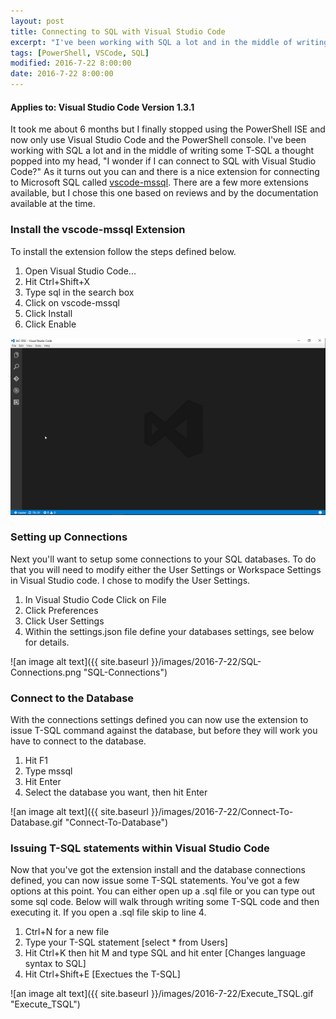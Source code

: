 ```yaml
---
layout: post
title: Connecting to SQL with Visual Studio Code
excerpt: "I've been working with SQL a lot and in the middle of writing some T-SQL a thought popped into my head, I wonder if I can connect to SQL with VisualStudio Code? As it turns out you can."
tags: [PowerShell, VSCode, SQL]
modified: 2016-7-22 8:00:00
date: 2016-7-22 8:00:00
---
```

#### Applies to: Visual Studio Code Version 1.3.1

It took me about 6 months but I finally stopped using the PowerShell ISE and now only use Visual Studio Code and the PowerShell console. I've been working
with SQL a lot and in the middle of writing some T-SQL a thought popped into my head, "I wonder if I can connect to SQL with Visual Studio Code?" As it turns out
you can and there is a nice extension for connecting to Microsoft SQL called [vscode-mssql](https://marketplace.visualstudio.com/items?itemName=sanagama.vscode-mssql). 
There are a few more extensions available, but I chose this one based on reviews and by the documentation available at the time.

### Install the vscode-mssql Extension

To install the extension follow the steps defined below.

1. Open Visual Studio Code...
2. Hit Ctrl+Shift+X
3. Type sql in the search box
4. Click on vscode-mssql
5. Click Install
6. Click Enable

![Install-Extension](/images/2016-7-22/Install-Extension.gif "Install-Extension")

### Setting up Connections

Next you'll want to setup some connections to your SQL databases. To do that you will need to modify either the User Settings or Workspace Settings in Visual Studio
code. I chose to modify the User Settings. 

1. In Visual Studio Code Click on File
2. Click Preferences
4. Click User Settings
5. Within the settings.json file define your databases settings, see below for details.

![an image alt text]({{ site.baseurl }}/images/2016-7-22/SQL-Connections.png "SQL-Connections")

### Connect to the Database

With the connections settings defined you can now use the extension to issue T-SQL command against the database, but before they will work you have to connect to the database.

1. Hit F1
2. Type mssql
3. Hit Enter
4. Select the database you want, then hit Enter

![an image alt text]({{ site.baseurl }}/images/2016-7-22/Connect-To-Database.gif "Connect-To-Database")

### Issuing T-SQL statements within Visual Studio Code

Now that you've got the extension install and the database connections defined, you can now issue some T-SQL statements. You've got a few options at this point.
You can either open up a .sql file or you can type out some sql code. Below will walk through writing some T-SQL code and then executing it. If you open a .sql
file skip to line 4.

1. Ctrl+N for a new file
2. Type your T-SQL statement [select * from Users]
3. Hit Ctrl+K then hit M and type SQL and hit enter [Changes language syntax to SQL]
4. Hit Ctrl+Shift+E [Exectues the T-SQL]

![an image alt text]({{ site.baseurl }}/images/2016-7-22/Execute_TSQL.gif "Execute_TSQL")